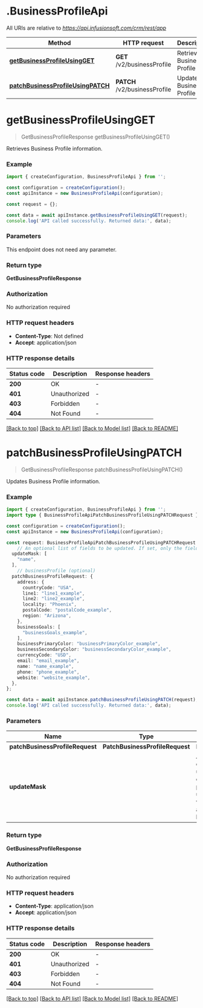 # .BusinessProfileApi

All URIs are relative to *https://api.infusionsoft.com/crm/rest/app*

Method | HTTP request | Description
------------- | ------------- | -------------
[**getBusinessProfileUsingGET**](BusinessProfileApi.md#getBusinessProfileUsingGET) | **GET** /v2/businessProfile | Retrieve Business Profile
[**patchBusinessProfileUsingPATCH**](BusinessProfileApi.md#patchBusinessProfileUsingPATCH) | **PATCH** /v2/businessProfile | Update Business Profile


# **getBusinessProfileUsingGET**
> GetBusinessProfileResponse getBusinessProfileUsingGET()

Retrieves Business Profile information.

### Example


```typescript
import { createConfiguration, BusinessProfileApi } from '';

const configuration = createConfiguration();
const apiInstance = new BusinessProfileApi(configuration);

const request = {};

const data = await apiInstance.getBusinessProfileUsingGET(request);
console.log('API called successfully. Returned data:', data);
```


### Parameters
This endpoint does not need any parameter.


### Return type

**GetBusinessProfileResponse**

### Authorization

No authorization required

### HTTP request headers

 - **Content-Type**: Not defined
 - **Accept**: application/json


### HTTP response details
| Status code | Description | Response headers |
|-------------|-------------|------------------|
**200** | OK |  -  |
**401** | Unauthorized |  -  |
**403** | Forbidden |  -  |
**404** | Not Found |  -  |

[[Back to top]](#) [[Back to API list]](README.md#documentation-for-api-endpoints) [[Back to Model list]](README.md#documentation-for-models) [[Back to README]](README.md)

# **patchBusinessProfileUsingPATCH**
> GetBusinessProfileResponse patchBusinessProfileUsingPATCH()

Updates Business Profile information.

### Example


```typescript
import { createConfiguration, BusinessProfileApi } from '';
import type { BusinessProfileApiPatchBusinessProfileUsingPATCHRequest } from '';

const configuration = createConfiguration();
const apiInstance = new BusinessProfileApi(configuration);

const request: BusinessProfileApiPatchBusinessProfileUsingPATCHRequest = {
    // An optional list of fields to be updated. If set, only the fields provided in the update_mask will be updated and others will be skipped. (optional)
  updateMask: [
    "name",
  ],
    // businessProfile (optional)
  patchBusinessProfileRequest: {
    address: {
      countryCode: "USA",
      line1: "line1_example",
      line2: "line2_example",
      locality: "Phoenix",
      postalCode: "postalCode_example",
      region: "Arizona",
    },
    businessGoals: [
      "businessGoals_example",
    ],
    businessPrimaryColor: "businessPrimaryColor_example",
    businessSecondaryColor: "businessSecondaryColor_example",
    currencyCode: "USD",
    email: "email_example",
    name: "name_example",
    phone: "phone_example",
    website: "website_example",
  },
};

const data = await apiInstance.patchBusinessProfileUsingPATCH(request);
console.log('API called successfully. Returned data:', data);
```


### Parameters

Name | Type | Description  | Notes
------------- | ------------- | ------------- | -------------
 **patchBusinessProfileRequest** | **PatchBusinessProfileRequest**| businessProfile |
 **updateMask** |  | An optional list of fields to be updated. If set, only the fields provided in the update_mask will be updated and others will be skipped. | (optional) defaults to undefined


### Return type

**GetBusinessProfileResponse**

### Authorization

No authorization required

### HTTP request headers

 - **Content-Type**: application/json
 - **Accept**: application/json


### HTTP response details
| Status code | Description | Response headers |
|-------------|-------------|------------------|
**200** | OK |  -  |
**401** | Unauthorized |  -  |
**403** | Forbidden |  -  |
**404** | Not Found |  -  |

[[Back to top]](#) [[Back to API list]](README.md#documentation-for-api-endpoints) [[Back to Model list]](README.md#documentation-for-models) [[Back to README]](README.md)


